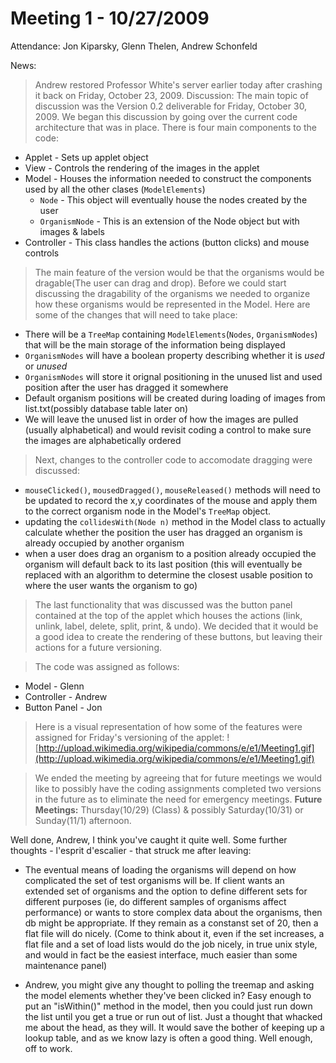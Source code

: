 # Meeting 1 - 10/27/2009 #

Attendance: Jon Kiparsky, Glenn Thelen, Andrew Schonfeld

News:
> Andrew restored Professor White's server earlier today after crashing it back on Friday, October 23, 2009.
Discussion:
> The main topic of discussion was the Version 0.2 deliverable for Friday, October 30, 2009.  We began this discussion by going over the current code architecture that was in place.  There is four main components to the code:
  * Applet - Sets up applet object
  * View - Controls the rendering of the images in the applet
  * Model - Houses the information needed to construct the components used by all the other clases (`ModelElements`)
    * `Node` - This object will eventually house the nodes created by the user
    * `OrganismNode` - This is an extension of the Node object but with images & labels
  * Controller - This class handles the actions (button clicks) and mouse controls

> The main feature of the version would be that the organisms would be dragable(The user can drag and drop).
> Before we could start discussing the dragability of the organisms we needed to organize how these organisms would be represented in the Model.  Here are some of the changes that will need to take place:
  * There will be a `TreeMap` containing `ModelElements`(`Nodes`, `OrganismNodes`) that will be the main storage of the information being displayed
  * `OrganismNodes` will have a boolean property describing whether it is _used_ or _unused_
  * `OrganismNodes` will store it orignal positioning in the unused list and used position after the user has dragged it somewhere
  * Default organism positions will be created during loading of images from list.txt(possibly database table later on)
  * We will leave the unused list in order of how the images are pulled (usually alphabetical) and would revisit coding a control to make sure the images are alphabetically ordered

> Next, changes to the controller code to accomodate dragging were discussed:
  * `mouseClicked()`, `mousedDragged()`, `mouseReleased()` methods will need to be updated to record the x,y coordinates of the mouse and apply them to the correct organism node in the Model's `TreeMap` object.
  * updating the `collidesWith(Node n)` method in the Model class to actually calculate whether the position the user has dragged an organism is already occupied by another organism
  * when a user does drag an organism to a position already occupied the organism will default back to its last position (this will eventually be replaced with an algorithm to determine the closest usable position to where the user wants the organism to go)

> The last functionality that was discussed was the button panel contained at the top of the applet which houses the actions (link, unlink, label, delete, split, print, & undo).  We decided that it would be a good idea to create the rendering of these buttons, but leaving their actions for a future versioning.

> The code was assigned as follows:
  * Model - Glenn
  * Controller - Andrew
  * Button Panel - Jon

> Here is a visual representation of how some of the features were assigned for Friday's versioning of the applet:
![http://upload.wikimedia.org/wikipedia/commons/e/e1/Meeting1.gif](http://upload.wikimedia.org/wikipedia/commons/e/e1/Meeting1.gif)

> We ended the meeting by agreeing that for future meetings we would like to possibly have the coding assignments completed two versions in the future as to eliminate the need for emergency meetings.
**Future Meetings:** Thursday(10/29) (Class) & possibly Saturday(10/31) or Sunday(11/1) afternoon.


Well done, Andrew, I think you've caught it quite well.
Some further thoughts - l'esprit d'escalier - that struck me after leaving:

- The eventual means of loading the organisms will depend on how complicated the set of test organisms will be. If client wants an extended set of organisms and the option to define different sets for different purposes (ie, do different samples of organisms affect performance) or wants to store complex data about the organisms, then db might be appropriate. If they remain as a constanst set of 20, then a flat file will do nicely.
(Come to think about it, even if the set increases, a flat file and a set of load lists would do the job nicely, in true unix style, and would in fact be the easiest interface, much easier than some maintenance panel)

- Andrew, you might give any thought to polling the treemap and asking the model elements whether they've been clicked in? Easy enough to put an "isWithin()" method in the model, then you could just run down the list until you get a true or run out of list. Just a thought that whacked me about the head, as they will. It would save the bother of keeping up a lookup table, and as we know lazy is often a good thing.
Well enough, off to work.